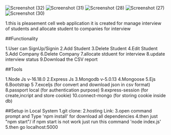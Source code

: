 ![Screenshot (32)](https://github.com/itsAkash1285/Placement-cell-App/assets/111186744/5297a6c7-4276-4a5d-a8cb-e26b72c744f2)
![Screenshot (31)](https://github.com/itsAkash1285/Placement-cell-App/assets/111186744/b746edcc-b9cd-4179-9a31-42dcb8f73445)
![Screenshot (28)](https://github.com/itsAkash1285/Placement-cell-App/assets/111186744/eadd35cb-f6bc-495d-922b-6afd1ea42080)
![Screenshot (27)](https://github.com/itsAkash1285/Placement-cell-App/assets/111186744/8903be11-2b85-4f9c-818f-947d16004d05)
![Screenshot (30)](https://github.com/itsAkash1285/Placement-cell-App/assets/111186744/6bb6f8c5-9a03-4e0d-856f-349f526b8359)


1.this is pleasement cell web application it is created for manage interview of students and allocate student to companies for interview


##Functionality

1.User can SignUp/Signin
2.Add Student
3.Delete Student
4.Edit Student
5.Add Company
6.Delete Company
7.allocate stduent for interview
8.update interview status
9.Download the CSV report

##Tools

1.Node Js v-16.18.0
2.Express Js
3.Mongodb v-5.0.13
4.Mongoose
5.Ejs
6.Bootstrap 5
7.exceljs (for convert and download json in csv format)
8.passport local (for authentication purpose)
9.express-session (for create,incript and store cookie)
10.connect-mongo (for storing cookie inside db)


##Setup in Local System
1.git clone:
2.hosting Link:
3.open command prompt and Type 'npm install' for download all dependencies
4.then just "npm start"/ if npm start is not work just run this command 'node index.js'
5.then go localhost:5000



